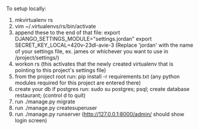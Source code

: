 To setup locally:

1. mkvirtualenv rs
2. vim ~/.virtualenvs/rs/bin/activate
3. append these to the end of that file:
export DJANGO_SETTINGS_MODULE="settings.jordan"
export SECRET_KEY_LOCAL=420v-23dl-avie-3
(Replace 'jordan' with the name of your settings file, ex. james or whichever you want to use in /project/settings/)
4. workon rs (this activates that the newly created virtualenv that is pointing to this project's settings file)
5. from the project root run: pip install -r requirements.txt (any python modules required for this project are entered there)
6. create your db
   if postgres run: sudo su postgres; psql; create database restaurant; (control d to quit)
7. run ./manage.py migrate
8. run ./manage.py createsuperuser
9. run ./manage.py runserver (http://127.0.0.1:8000/admin/ should show login screen)